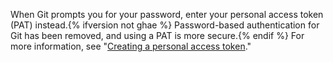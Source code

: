 When Git prompts you for your password, enter your personal access token (PAT) instead.{% ifversion not ghae %} Password-based authentication for Git has been removed, and using a PAT is more secure.{% endif %} For more information, see "[Creating a personal access token](/github/authenticating-to-github/creating-a-personal-access-token)."
